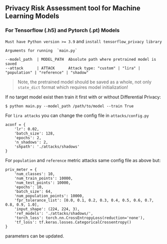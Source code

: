 ## Privacy Risk Assessment tool for Machine Learning Models


### For Tensorflow (.h5) and Pytorch (.pt) Models

`Must have Python version >= 3.9`  and  `install tensorflow_privacy library`
    
    Arguments for running  `main.py`
    
    --model_path  | MODEL_PATH  Absolute path where pretrained model is saved                            
    --attack      | ATTACK      Attack type: "custom" | "lira" | "population" | "reference" | "shadow"

> Note, the pretrained model should be saved as a whole, not only `state_dict` format which requires model initialization!

If no target model exist then train it first with or without Differential Privacy:

    $ python main.py --model_path /path/to/model --train True 


For `lira attacks` you can change the config file in `attacks/config.py`

    aconf = {
        'lr': 0.02,
        'batch_size': 128,
        'epochs': 2,
        'n_shadows': 2,
        'shpath': './attacks/shadows'
    }

For `population` and `reference` metric attacks same config file as above but:

    priv_meter = {
        'num_classes': 10,
        'num_train_points': 10000,
        'num_test_points': 10000,
        'epochs': 10,
        'batch_size': 64,
        'num_population_points': 10000,
        'fpr_tolerance_list': [0.0, 0.1, 0.2, 0.3, 0.4, 0.5, 0.6, 0.7, 0.8, 0.9, 1.0],
        'input_shape': (224, 224, 3),
        'ref_models': './attacks/shadows/',
        'torch_loss': torch.nn.CrossEntropyLoss(reduction='none'),
        'tf_loss': tf.keras.losses.CategoricalCrossentropy()
    }

parameters can be updated.